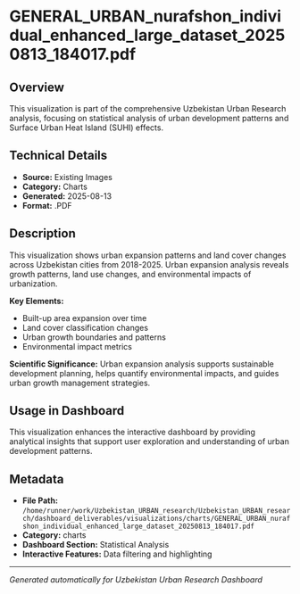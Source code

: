 # GENERAL_URBAN_nurafshon_individual_enhanced_large_dataset_20250813_184017.pdf

## Overview
This visualization is part of the comprehensive Uzbekistan Urban Research analysis, focusing on statistical analysis of urban development patterns and Surface Urban Heat Island (SUHI) effects.

## Technical Details
- **Source:** Existing Images
- **Category:** Charts
- **Generated:** 2025-08-13
- **Format:** .PDF

## Description
This visualization shows urban expansion patterns and land cover changes across Uzbekistan cities from 2018-2025. Urban expansion analysis reveals growth patterns, land use changes, and environmental impacts of urbanization.

**Key Elements:**
- Built-up area expansion over time
- Land cover classification changes
- Urban growth boundaries and patterns
- Environmental impact metrics

**Scientific Significance:**
Urban expansion analysis supports sustainable development planning, helps quantify environmental impacts, and guides urban growth management strategies.

## Usage in Dashboard
This visualization enhances the interactive dashboard by providing analytical insights that support user exploration and understanding of urban development patterns.

## Metadata
- **File Path:** `/home/runner/work/Uzbekistan_URBAN_research/Uzbekistan_URBAN_research/dashboard_deliverables/visualizations/charts/GENERAL_URBAN_nurafshon_individual_enhanced_large_dataset_20250813_184017.pdf`
- **Category:** charts
- **Dashboard Section:** Statistical Analysis
- **Interactive Features:** Data filtering and highlighting

---
*Generated automatically for Uzbekistan Urban Research Dashboard*
